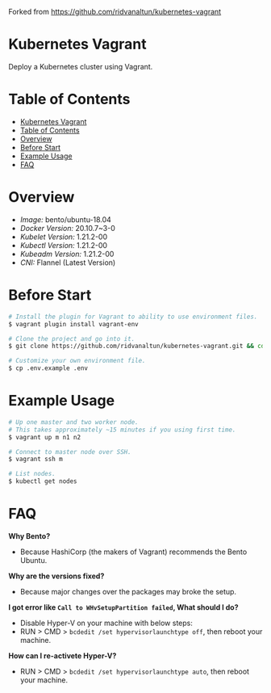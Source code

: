 Forked from https://github.com/ridvanaltun/kubernetes-vagrant

# Kubernetes Vagrant

Deploy a Kubernetes cluster using Vagrant.

# Table of Contents

- [Kubernetes Vagrant](#kubernetes-vagrant)
- [Table of Contents](#table-of-contents)
- [Overview](#overview)
- [Before Start](#before-start)
- [Example Usage](#example-usage)
- [FAQ](#faq)

# Overview

- *Image:* bento/ubuntu-18.04
- *Docker Version:* 20.10.7~3-0
- *Kubelet Version:* 1.21.2-00
- *Kubectl Version:* 1.21.2-00
- *Kubeadm Version:* 1.21.2-00
- *CNI:* Flannel (Latest Version)

# Before Start

```bash
# Install the plugin for Vagrant to ability to use environment files.
$ vagrant plugin install vagrant-env

# Clone the project and go into it.
$ git clone https://github.com/ridvanaltun/kubernetes-vagrant.git && cd kubernetes-vagrant

# Customize your own environment file.
$ cp .env.example .env
```

# Example Usage

```bash
# Up one master and two worker node.
# This takes approximately ~15 minutes if you using first time.
$ vagrant up m n1 n2

# Connect to master node over SSH.
$ vagrant ssh m

# List nodes.
$ kubectl get nodes
```

# FAQ

**Why Bento?**
- Because HashiCorp (the makers of Vagrant) recommends the Bento Ubuntu.

**Why are the versions fixed?**
- Because major changes over the packages may broke the setup.

**I got error like `Call to WHvSetupPartition failed`, What should I do?**
- Disable Hyper-V on your machine with below steps:
- RUN > CMD > `bcdedit /set hypervisorlaunchtype off`, then reboot your machine.

**How can I re-activete Hyper-V?**
- RUN > CMD > `bcdedit /set hypervisorlaunchtype auto`, then reboot your machine.